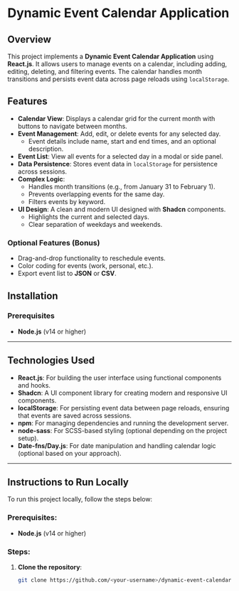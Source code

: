 # Dynamic Event Calendar Application

## Overview
This project implements a **Dynamic Event Calendar Application** using **React.js**. It allows users to manage events on a calendar, including adding, editing, deleting, and filtering events. The calendar handles month transitions and persists event data across page reloads using `localStorage`.

## Features
- **Calendar View**: Displays a calendar grid for the current month with buttons to navigate between months.
- **Event Management**: Add, edit, or delete events for any selected day.
  - Event details include name, start and end times, and an optional description.
- **Event List**: View all events for a selected day in a modal or side panel.
- **Data Persistence**: Stores event data in `localStorage` for persistence across sessions.
- **Complex Logic**:
  - Handles month transitions (e.g., from January 31 to February 1).
  - Prevents overlapping events for the same day.
  - Filters events by keyword.
- **UI Design**: A clean and modern UI designed with **Shadcn** components.
  - Highlights the current and selected days.
  - Clear separation of weekdays and weekends.

### Optional Features (Bonus)
- Drag-and-drop functionality to reschedule events.
- Color coding for events (work, personal, etc.).
- Export event list to **JSON** or **CSV**.

## Installation

### Prerequisites
- **Node.js** (v14 or higher)


---

## Technologies Used

- **React.js**: For building the user interface using functional components and hooks.
- **Shadcn**: A UI component library for creating modern and responsive UI components.
- **localStorage**: For persisting event data between page reloads, ensuring that events are saved across sessions.
- **npm**: For managing dependencies and running the development server.
- **node-sass**: For SCSS-based styling (optional depending on the project setup).
- **Date-fns/Day.js**: For date manipulation and handling calendar logic (optional based on your approach).

---

## Instructions to Run Locally

To run this project locally, follow the steps below:

### Prerequisites:
- **Node.js** (v14 or higher)

### Steps:
1. **Clone the repository**:
   ```bash
   git clone https://github.com/<your-username>/dynamic-event-calendar.git

